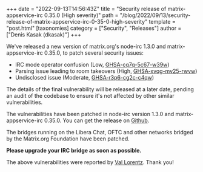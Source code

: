 +++
date = "2022-09-13T14:56:43Z"
title = "Security release of matrix-appservice-irc 0.35.0 (High severity)"
path = "/blog/2022/09/13/security-release-of-matrix-appservice-irc-0-35-0-high-severity"
template = "post.html"
[taxonomies]
category = ["Security", "Releases"]
author = ["Denis Kasak (dkasak)"]
+++

We've released a new version of matrix.org's node-irc 1.3.0 and
matrix-appservice-irc 0.35.0, to patch several security issues:

- IRC mode operator confusion (Low, [GHSA-cq7q-5c67-w39w](https://github.com/matrix-org/matrix-appservice-irc/security/advisories/GHSA-cq7q-5c67-w39w))
- Parsing issue leading to room takeovers (High, [GHSA-xvqg-mv25-rwvw](https://github.com/matrix-org/matrix-appservice-irc/security/advisories/GHSA-xvqg-mv25-rwvw))
- Undisclosed issue (Moderate, [GHSA-r3p6-cg2c-c4qw](https://github.com/matrix-org/matrix-appservice-irc/security/advisories/GHSA-r3p6-cg2c-c4qw))

The details of the final vulnerability will be released at a later date,
pending an audit of the codebase to ensure it's not affected by other similar
vulnerabilities.

The vulnerabilities have been patched in node-irc version 1.3.0 and
matrix-appservice-irc 0.35.0. You can get the release on
[Github](https://github.com/matrix-org/matrix-appservice-irc/releases).

The bridges running on the Libera Chat, OFTC and other networks bridged by the
Matrix.org Foundation have been patched.

**Please upgrade your IRC bridge as soon as possible.**

The above vulnerabilities were reported by [Val
Lorentz](https://valentin-lorentz.fr/). Thank you!
